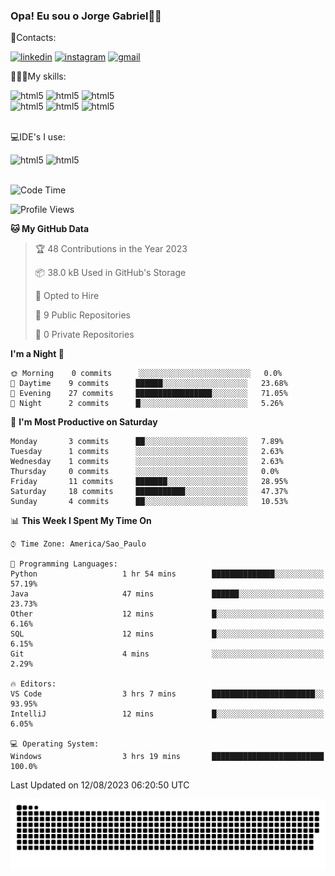 
### Opa! Eu sou o Jorge Gabriel🤚🏾
📱Contacts: 

[![linkedin](https://img.shields.io/badge/LinkedIn-0077B5?style=for-the-badge&logo=linkedin&logoColor=white)](https://www.linkedin.com/in/jorge-g-717603souzag)
[![instagram](https://img.shields.io/badge/Instagram-E4405F?style=for-the-badge&logo=instagram&logoColor=white)](https://www.instagram.com/jorge__gabriel_/)
[![gmail](https://img.shields.io/badge/Gmail-D14836?style=for-the-badge&logo=gmail&logoColor=white)](https://mail.google.com/mail/u/0/?fs=1&tf=cm&source=mailto&to=gabrielgomes2003@gmail.com)

🧑🏾‍💻My skills:
<div <style>
    <img aling="center" alt="html5" src="https://img.shields.io/badge/python-3670A0?style=for-the-badge&logo=python&logoColor=ffdd54"/> 
    <img aling="center" alt="html5" src="https://img.shields.io/badge/github-%23121011.svg?style=for-the-badge&logo=github&logoColor=white"/>
    <img aling="center" alt="html5" src="https://img.shields.io/badge/Figma-F24E1E?style=for-the-badge&logo=figma&logoColor=white"/><br>
    <img aling="center" alt="html5" src="https://img.shields.io/badge/Microsoft_Office-D83B01?style=for-the-badge&logo=microsoft-office&logoColor=white"/> 
    <img aling="center" alt="html5" src="https://img.shields.io/badge/Adobe%20Illustrator-FF9A00?style=for-the-badge&logo=adobe%20illustrator&logoColor=white"/> 
    <img aling="center" alt="html5" src="https://img.shields.io/badge/Adobe%20Photoshop-31A8FF?style=for-the-badge&logo=Adobe%20Photoshop&logoColor=black"/> 
</div><br>

💻IDE's I use:
<div <style>
     <img aling="center" alt="html5" src="https://img.shields.io/badge/PyCharm-000000.svg?&style=for-the-badge&logo=PyCharm&logoColor=white"/>  
     <img aling="center" alt="html5" src="https://img.shields.io/badge/Visual_Studio_Code-0078D4?style=for-the-badge&logo=visual%20studio%20code&logoColor=white"/> 
</div><br>

<!--START_SECTION:waka-->
![Code Time](http://img.shields.io/badge/Code%20Time-81%20hrs%201%20min-blue)

![Profile Views](http://img.shields.io/badge/Profile%20Views-25-blue)

**🐱 My GitHub Data** 

> 🏆 48 Contributions in the Year 2023
 > 
> 📦 38.0 kB Used in GitHub's Storage 
 > 
> 💼 Opted to Hire
 > 
> 📜 9 Public Repositories 
 > 
> 🔑 0 Private Repositories  
 > 
**I'm a Night 🦉** 

```text
🌞 Morning    0 commits      ░░░░░░░░░░░░░░░░░░░░░░░░░   0.0% 
🌇 Daytime    9 commits      ██████░░░░░░░░░░░░░░░░░░░   23.68% 
🌃 Evening    27 commits     █████████████████░░░░░░░░   71.05% 
🌙 Night      2 commits      █░░░░░░░░░░░░░░░░░░░░░░░░   5.26%

```
📅 **I'm Most Productive on Saturday** 

```text
Monday       3 commits      ██░░░░░░░░░░░░░░░░░░░░░░░   7.89% 
Tuesday      1 commits      ░░░░░░░░░░░░░░░░░░░░░░░░░   2.63% 
Wednesday    1 commits      ░░░░░░░░░░░░░░░░░░░░░░░░░   2.63% 
Thursday     0 commits      ░░░░░░░░░░░░░░░░░░░░░░░░░   0.0% 
Friday       11 commits     ███████░░░░░░░░░░░░░░░░░░   28.95% 
Saturday     18 commits     ███████████░░░░░░░░░░░░░░   47.37% 
Sunday       4 commits      ██░░░░░░░░░░░░░░░░░░░░░░░   10.53%

```


📊 **This Week I Spent My Time On** 

```text
⌚︎ Time Zone: America/Sao_Paulo

💬 Programming Languages: 
Python                   1 hr 54 mins        ██████████████░░░░░░░░░░░   57.19% 
Java                     47 mins             ██████░░░░░░░░░░░░░░░░░░░   23.73% 
Other                    12 mins             █░░░░░░░░░░░░░░░░░░░░░░░░   6.16% 
SQL                      12 mins             █░░░░░░░░░░░░░░░░░░░░░░░░   6.15% 
Git                      4 mins              ░░░░░░░░░░░░░░░░░░░░░░░░░   2.29%

🔥 Editors: 
VS Code                  3 hrs 7 mins        ███████████████████████░░   93.95% 
IntelliJ                 12 mins             █░░░░░░░░░░░░░░░░░░░░░░░░   6.05%

💻 Operating System: 
Windows                  3 hrs 19 mins       █████████████████████████   100.0%

```


 Last Updated on 12/08/2023 06:20:50 UTC
<!--END_SECTION:waka-->





<img alt="github-snake" src="https://github.com/J0rgeGabriel/J0rgeGabriel/blob/output/github-contribution-grid-snake-dark.svg" />
